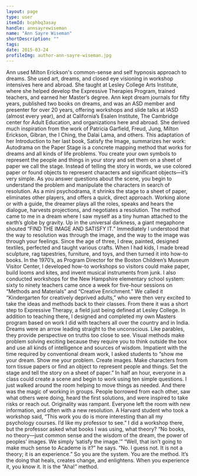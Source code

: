 ```yaml
---
layout: page
type: user
itemId: bcphbq3asay
handle: annsayrewiseman
name: "Ann Sayre Wiseman"
shortDescription: ""
tags:
date: 2015-03-24
profileImg: author-ann-sayre-wiseman.jpg
---
```


Ann used Milton Erickson's common-sense and self hypnosis approach to dreams. She used art, dreams, and closed eye visioning in workshop intensives here and abroad. She taught at Lesley College Arts Institute, where she helped develop the Expressive Therapies Program, trained teachers, and earned her Master’s degree. Ann kept dream journals for fifty years, published two books on dreams, and was an ASD member and presenter for over 20 years, offering workshops and slide talks at IASD (almost every year), and at California’s Esalen Institute, The Cambridge center for Adult Education, and organizations here and abroad. She derived much inspiration from the work of Patricia Garfield, Freud, Jung, Milton Erickson, Gibran, the I Ching, the Dalai Lama, and others.
This adaptation of her Introduction to her last book, Satisfy the Image, summarizes her work: 
Autodrama on the Paper Stage is a concrete mapping method that works for dreams and all kinds of life problems. You create your own symbols to represent the people and things in your story and set them on a sheet of paper we call the stage. Instead of telling the story in words, we use colored paper or found objects to represent characters and significant objects—it’s very simple. As you answer questions about the scene, you begin to understand the problem and manipulate the characters in search of resolution. 
As a mini psychodrama, it shrinks the stage to a sheet of paper, eliminates other players, and offers a quick, direct approach. Working alone or with a guide, the dreamer plays all the roles, speaks and hears the dialogue, harvests projections, and negotiates a resolution. 
The method came to me in a dream where I saw myself as a tiny human attached to the earth’s globe by gravity. Up in the universal darkness, a giant megaphone shouted “FIND THE IMAGE AND SATISFY IT.” Immediately I understood that the way to resolution was through the image, and the way to the image was through your feelings. 
Since the age of three, I drew, painted, designed textiles, perfected and taught various crafts. When I had kids, I made bread sculpture, rag tapestries, furniture, and toys, and then turned it into how-to books. In the 1970’s, as Program Director for the Boston Children’s Museum Visitor Center, I developed how-to workshops so visitors could make paper, build looms and kites, and invent musical instruments from junk. I also conducted workshops for the New Hampshire elementary school system: sixty to ninety teachers came once a week for five-hour sessions on “Methods and Materials” and “Creative Enrichment.” We called it “Kindergarten for creatively deprived adults,” who were then very excited to take the ideas and methods back to their classes. 
From there it was a short step to Expressive Therapy, a field just being defined at Lesley College. In addition to teaching there, I designed and completed my own Masters program based on work I did with teachers all over the country and in India. 
Dreams were an arrow leading straight to the unconscious. Like parables, they provide perspective on truths too close to see. Visual methods make problem solving exciting because they require you to think outside the box and use all kinds of intelligence and sources of wisdom. Impatient with the time required by conventional dream work, I asked students to “show me your dream. Show me your problem. Create images. Make characters from torn tissue papers or find an object to represent people and things. Set the stage and tell the story on a sheet of paper.” 
In half an hour, everyone in a class could create a scene and begin to work using ten simple questions. I just walked around the room helping to move things as needed. And there was the magic of working in groups. People borrowed from each other, saw what others were doing, heard the first solutions, and were inspired to take risks or reach out. Originality was rampant. Everyone left the room with new information, and often with a new resolution. 
A Harvard student who took a workshop said, “This work you do is more interesting than all my psychology courses. I’d like my professor to see.” I did a workshop there, but the professor asked what books I was using, what theory? 
“No books, no theory—just common sense and the wisdom of the dream, the power of peoples’ images. We simply ‘satisfy the image.’” 
“Well, that isn’t going to make much sense to Academe is it?” he says. 
“No. I guess not. It is not a theory; it is an experience.” 
So you are the system. You are the method. It’s the doing that heals, creates change, and enlightens. When you experience it, you know it. It is the “Aha!” method. 